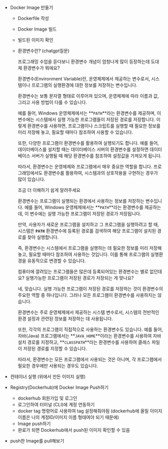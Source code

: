 - Docker Image 만들기
    - Dockerfile 작성
    - Docker Image 빌드
    - 빌드된 이미지 확인
    - 환경변수란? (chatgpt질문)
        
        프로그래밍 수업을 듣다보니 환경변수 개념이 엄청나게 많이 등장하는데 도대체 환경변수가 뭐에요?
        
        환경변수(Environment Variable)란, 운영체제에서 제공하는 변수로서, 시스템이나 프로그램의 실행환경에 대한 정보를 저장하는 변수입니다.
        
        환경변수는 보통 문자열 형태로 이루어져 있으며, 운영체제에 따라 이름과 값, 그리고 사용 방법이 다를 수 있습니다.
        
        예를 들어, Windows 운영체제에서는 **`PATH`**라는 환경변수를 제공하며, 이 변수에는 시스템에서 실행 가능한 프로그램들이 저장된 경로를 저장합니다. 이렇게 환경변수를 사용하면, 프로그램이나 스크립트를 실행할 때 필요한 정보를 미리 저장해 놓고, 필요할 때마다 참조하여 사용할 수 있습니다.
        
        또한, 다양한 프로그램이 환경변수를 활용하여 실행되기도 합니다. 예를 들어, 데이터베이스를 설치할 때는 데이터베이스 서버의 환경변수를 설정하면 데이터베이스 서버가 실행될 때 해당 환경변수를 참조하여 설정값을 가져오게 됩니다.
        
        따라서, 환경변수는 운영체제와 프로그램에서 매우 중요한 역할을 합니다. 프로그래밍에서도 환경변수를 활용하여, 시스템과의 상호작용을 구현하는 경우가 많이 있습니다.
        
        조금 더 이해하기 쉽게 알려주세요
        
        환경변수는 프로그램이 실행되는 환경에서 사용하는 정보를 저장하는 변수입니다. 예를 들어, Windows 운영체제에서는 **`PATH`**라는 환경변수를 제공하는데, 이 변수에는 실행 가능한 프로그램이 저장된 경로가 저장됩니다.
        
        만약, 사용자가 새로운 프로그램을 설치하고 그 프로그램을 실행하려고 할 때, 시스템은 **`PATH`** 환경변수에 등록된 경로를 검색하여 해당 프로그램이 설치된 경로를 찾아 실행합니다.
        
        즉, 환경변수는 시스템에서 프로그램을 실행하는 데 필요한 정보를 미리 저장해놓고, 필요할 때마다 참조하여 사용하는 것입니다. 이를 통해 프로그램의 실행환경을 유동적으로 변경할 수 있습니다.
        
        컴퓨터에 깔려있는 프로그램들은 많은데 등록되어있는 환경변수는 별로 없던데요? 실행가능한 프로그램이 저장된 경로가 저장되는 게 맞나요?
        
        네, 맞습니다. 실행 가능한 프로그램이 저장된 경로를 저장하는 것이 환경변수의 주요한 역할 중 하나입니다. 그러나 모든 프로그램이 환경변수를 사용하지는 않습니다.
        
        환경변수는 주로 운영체제에서 제공하는 시스템 변수로서, 시스템의 전반적인 환경 설정과 관련된 정보를 저장하는 데 사용됩니다.
        
        또한, 각각의 프로그램이 직접적으로 사용하는 환경변수도 있습니다. 예를 들어, 자바(Java) 프로그램에서는 **`JAVA_HOME`**이라는 환경변수를 사용하여 자바 설치 경로를 지정하고, **`CLASSPATH`**라는 환경변수를 사용하여 클래스 파일이 저장된 경로를 지정할 수 있습니다.
        
        따라서, 환경변수는 모든 프로그램에서 사용되는 것은 아니며, 각 프로그램에서 필요한 경우에만 사용되는 경우도 있습니다.
        
- 컨테이너 실행 (위에서 만든 이미지 실행)
- Registry(Dockerhub)에 Docker Image Push하기
    - dockerhub 회원가입 및 로그인
    - 로그인하여 터미널 (CLI)에 계정 연동하기
    - docker tag 명령어로 사용하여 tag 설정해줘야됨 (dockerhub에 올릴 이미지 이름은 나의 계정ID/이미지 이름 형태여야 되기 때문에)
    - Image push하기
    - 완료가 되면 Dockerhub에서 push된 이미지 확인할 수 있음
- push한 Image를 pull해보기
